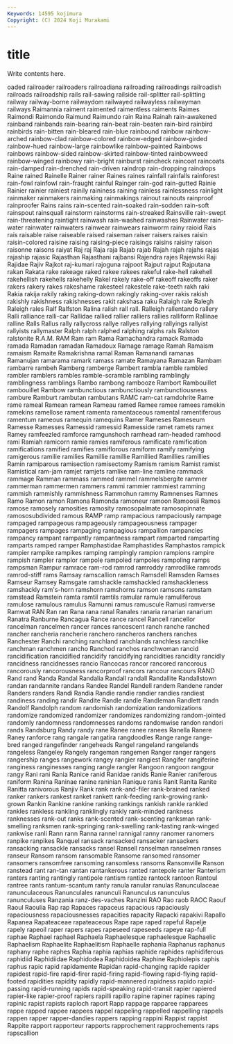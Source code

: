 ```yaml
---
Keywords: 14595 kojimura
Copyright: (C) 2024 Koji Murakami
---
```


# title

Write contents here.



oaded railroader railroaders railroadiana railroading railroadings
railroadish railroads railroadship rails rail-sawing railside rail-splitter rail-splitting railway railway-borne
railwaydom railwayed railwayless railwayman railways Raimannia raiment raimented raimentless raiments
Raimes Raimondi Raimondo Raimund Raimundo rain Raina Rainah rain-awakened rainband
rainbands rain-bearing rain-beat rain-beaten rain-bird rainbird rainbirds rain-bitten rain-bleared rain-blue
rainbound rainbow rainbow-arched rainbow-clad rainbow-colored rainbow-edged rainbow-girded rainbow-hued rainbow-large rainbowlike
rainbow-painted Rainbows rainbows rainbow-sided rainbow-skirted rainbow-tinted rainbowweed rainbow-winged rainbowy rain-bright
rainburst raincheck raincoat raincoats rain-damped rain-drenched rain-driven raindrop rain-dropping raindrops
Raine rained Rainelle Rainer rainer Raines raines rainfall rainfalls rainforest
rain-fowl rainfowl rain-fraught rainful Rainger rain-god rain-gutted Rainie Rainier rainier
rainiest rainily raininess raining rainless rainlessness rainlight rainmaker rainmakers rainmaking
rainmakings rainout rainouts rainproof rainproofer Rains rains rain-scented rain-soaked rain-sodden
rain-soft rainspout rainsquall rainstorm rainstorms rain-streaked Rainsville rain-swept rain-threatening raintight
rainwash rain-washed rainwashes Rainwater rain-water rainwater rainwaters rainwear rainwears rainworm
rainy raioid Rais rais raisable raise raiseable raised raiseman raiser
raisers raises raisin raisin-colored raisine raising raising-piece raisings raisins raisiny
raison raisonne raisons raiyat Raj raj Raja raja Rajab rajab
Rajah rajah rajahs rajas rajaship rajasic Rajasthan Rajasthani rajbansi Rajendra
rajes Rajewski Raji Rajidae Rajiv Rajkot raj-kumari rajoguna rajpoot Rajput
rajput Rajputana rakan Rakata rake rakeage raked rakee rakees rakeful
rake-hell rakehell rakehellish rakehells rakehelly Rakel rakely rake-off rakeoff rakeoffs
raker rakers rakery rakes rakeshame rakesteel rakestele rake-teeth rakh raki
Rakia rakija rakily raking raking-down rakingly raking-over rakis rakish rakishly
rakishness rakishnesses rakit rakshasa raku Ralaigh rale Ralegh Raleigh rales
Ralf Ralfston Ralina ralish rall rall. Ralleigh rallentando rallery Ralli
ralliance ralli-car Rallidae rallied rallier ralliers rallies ralliform Rallinae ralline
Ralls Rallus rally rallycross rallye rallyes rallying rallyings rallyist rallyists
rallymaster Ralph ralph ralphed ralphing ralphs rals Ralston ralstonite R.A.M.
RAM Ram ram Rama Ramachandra ramack Ramada ramada Ramadan ramadan
Ramadoux Ramage ramage Ramah Ramaism ramaism Ramaite Ramakrishna ramal Raman
Ramanandi ramanas Ramanujan ramarama ramark ramass ramate Ramayana Ramazan Rambam
rambarre rambeh Ramberg ramberge Rambert rambla ramble rambled rambler ramblers
rambles ramble-scramble rambling ramblingly ramblingness ramblings Rambo rambong rambooze Rambort
Rambouillet rambouillet Rambow rambunctious rambunctiously rambunctiousness rambure Ramburt rambutan rambutans
RAMC ram-cat ramdohrite Rame rame rameal Ramean ramean Rameau ramed
Ramee ramee ramees ramekin ramekins ramellose rament ramenta ramentaceous ramental
ramentiferous ramentum rameous ramequin ramequins Ramer Rameses Rameseum Ramesse Ramesses
Ramessid ramessid Ramesside ramet ramets ramex Ramey ramfeezled ramforce ramgunshoch
ramhead ram-headed ramhood rami Ramiah ramicorn ramie ramies ramiferous ramificate
ramification ramifications ramified ramifies ramiflorous ramiform ramify ramifying ramigerous ramilie
ramilies Ramillie ramillie Ramillied Ramillies ramillies Ramin ramiparous ramisection ramisectomy
Ramism ramism Ramist ramist Ramistical ram-jam ramjet ramjets ramlike ram-line
ramline rammack rammage Ramman rammass rammed rammel rammelsbergite rammer rammerman
rammermen rammers rammi rammier rammiest ramming rammish rammishly rammishness Rammohun
rammy Ramnenses Ramnes Ramo Ramon ramon Ramona Ramonda ramoneur ramoon
Ramoosii Ramos ramose ramosely ramosities ramosity ramosopalmate ramosopinnate ramososubdivided ramous
RAMP ramp rampacious rampaciously rampage rampaged rampageous rampageously rampageousness rampager
rampagers rampages rampaging rampagious rampallion rampancies rampancy rampant rampantly rampantness
rampart ramparted ramparting ramparts ramped ramper Ramphastidae Ramphastides Ramphastos rampick
rampier rampike rampikes ramping rampingly rampion rampions rampire rampish rampler
ramplor rampole rampoled rampoles rampoling ramps rampsman Rampur ramrace ram-rod
ramrod ramroddy ramrodlike ramrods ramrod-stiff rams Ramsay ramscallion ramsch Ramsdell
Ramsden Ramses Ramseur Ramsey Ramsgate ramshackle ramshackled ramshackleness ramshackly ram's-horn
ramshorn ramshorns ramson ramsons ramstam ramstead Ramstein ramta ramtil ramtils
ramular ramule ramuliferous ramulose ramulous ramulus Ramunni ramus ramuscule Ramusi
ramverse Ramwat RAN Ran ran Rana rana ranal Ranales ranaria
ranarian ranarium Ranatra Ranburne Rancagua Rance rance rancel Rancell rancellor
rancelman rancelmen rancer rances rancescent ranch ranche ranched rancher rancheria
rancherie ranchero rancheros ranchers ranches Ranchester Ranchi ranching ranchland ranchlands
ranchless ranchlike ranchman ranchmen rancho Ranchod ranchos ranchwoman rancid rancidification
rancidified rancidify rancidifying rancidities rancidity rancidly rancidness rancidnesses rancio Rancocas
rancor rancored rancorous rancorously rancorousness rancorproof rancors rancour rancours RAND
Rand rand Randa Randal Randalia Randall randall Randallite Randallstown randan
randannite randans Randee Randel Randell randem Randene rander Randers randers
Randi Randia Randie randie randier randies randiest randiness randing randir
Randite Randle randle Randleman Randlett randn Randolf Randolph random randomish
randomization randomizations randomize randomized randomizer randomizes randomizing random-jointed randomly randomness
randomnesses randoms randomwise randon randori rands Randsburg Randy randy rane
Ranee ranee ranees Ranella Ranere Raney ranforce rang rangale rangatira
rangdoodles Range range range-bred ranged rangefinder rangeheads Rangel rangeland rangelands
rangeless Rangeley Rangely rangeman rangemen Ranger ranger rangers rangership ranges
rangework rangey rangier rangiest Rangifer rangiferine ranginess ranginesses ranging rangle
rangler Rangoon rangoon rangpur rangy Rani rani Rania Ranice ranid
Ranidae ranids Ranie Ranier raniferous raniform Ranina Raninae ranine raninian
Ranique ranis Ranit Ranita Ranite Ranitta ranivorous Ranjiv Rank rank
rank-and-filer rank-brained ranked ranker rankers rankest ranket rankett rank-feeding rank-growing
rank-grown Rankin Rankine rankine ranking rankings rankish rankle rankled rankles
rankless rankling ranklingly rankly rank-minded rankness ranknesses rank-out ranks rank-scented
rank-scenting ranksman rank-smelling ranksmen rank-springing rank-swelling rank-tasting rank-winged rankwise ranli
Rann rann Ranna rannel rannigal ranny ranomer ranomers ranpike ranpikes
Ranquel ransack ransacked ransacker ransackers ransacking ransackle ransacks ransel Ransell
ranselman ranselmen ranses ranseur Ransom ransom ransomable Ransome ransomed ransomer
ransomers ransomfree ransoming ransomless ransoms Ransomville Ranson ranstead rant ran-tan
rantan rantankerous ranted rantepole ranter Ranterism ranters ranting rantingly rantipole
rantism rantize rantock rantoon Rantoul rantree rants rantum-scantum ranty ranula
ranular ranulas Ranunculaceae ranunculaceous Ranunculales ranunculi Ranunculus ranunculus ranunculuses Ranzania
ranz-des-vaches Ranzini RAO Rao raob RAOC Raouf Raoul Raoulia Rap
rap Rapaces rapaceus rapacious rapaciously rapaciousness rapaciousnesses rapacities rapacity Rapacki
rapakivi Rapallo Rapanea Rapateaceae rapateaceous Rape rape raped rapeful Rapelje
rapely rapeoil raper rapers rapes rapeseed rapeseeds rapeye rap-full raphae
Raphael raphael Raphaela Raphaelesque raphaelesque Raphaelic Raphaelism Raphaelite Raphaelitism Raphaelle
raphania Raphanus raphanus raphany raphe raphes Raphia raphia raphias raphide
raphides raphidiferous raphidiid Raphidiidae Raphidodea Raphidoidea Raphine Raphiolepis raphis raphus
rapic rapid rapidamente Rapidan rapid-changing rapide rapider rapidest rapid-fire rapid-firer
rapid-firing rapid-flowing rapid-flying rapid-footed rapidities rapidity rapidly rapid-mannered rapidness rapido
rapid-passing rapid-running rapids rapid-speaking rapid-transit rapier rapiered rapier-like rapier-proof rapiers
rapilli rapillo rapine rapiner rapines raping rapinic rapist rapists raploch
raport Rapp rappage rapparee rapparees rappe rapped rappee rappees rappel
rappeling rappelled rappelling rappels rappen rapper rapper-dandies rappers rapping rappini
Rappist rappist Rappite rapport rapporteur rapports rapprochement rapprochements raps rapscallion
